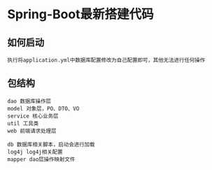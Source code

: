 # Spring-Boot最新搭建代码

## 如何启动
```
执行将application.yml中数据库配置修改为自己配置即可，其他无法进行任何操作

```

## 包结构

```
dao 数据库操作层
model 对象层，PO、DTO、VO
service 核心业务层
util 工具类
web 前端请求处理层

db 数据库相关脚本，启动会进行加载
log4j log4j相关配置
mapper dao层操作映射文件
```